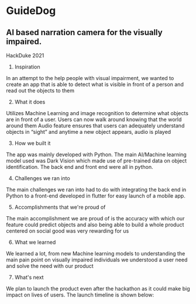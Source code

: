 # GuideDog
## AI based narration camera for the visually impaired.
HackDuke 2021

1. Inspiration 

In an attempt to the help people with visual impairment, we wanted to create an app that is able to detect what is visible in front of a person and read out the objects to them

2. What it does 

Utilizes Machine Learning and image recognition to determine what objects are in front of a user. 
Users can now walk around knowing that the world around them
Audio feature ensures that users can adequately understand objects in “sight” and anytime a new object appears, audio is played

3. How we built it

The app was mainly developed with Python. The main AI/Machine learning model used was Dark Vision which made use of pre-trained data on object identification. The back end and front end were all in python.

4. Challenges we ran into

The main challenges we ran into had to do with integrating the back end in Python to a front-end developed in flutter for easy launch of a mobile app. 

5. Accomplishments that we're proud of

The main accomplishment we are proud of is the accuracy with which our feature could predict objects and also being able to build a whole product centered on social good was very rewarding for us

6. What we learned

We learned a lot, from new Machine learning models to understanding the main pain point on visually impaired individuals we understood a user need and solve the need with our product

7. What's next

We plan to launch the product even after the hackathon as it could make big impact on lives of users. The launch timeline is shown below:
